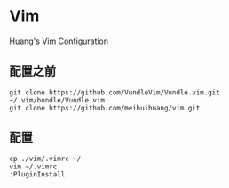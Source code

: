 # Vim
Huang's Vim Configuration
## 配置之前
```
git clone https://github.com/VundleVim/Vundle.vim.git ~/.vim/bundle/Vundle.vim
git clone https://github.com/meihuihuang/vim.git
```
## 配置
```
cp ./vim/.vimrc ~/
vim ~/.vimrc
:PluginInstall
```
